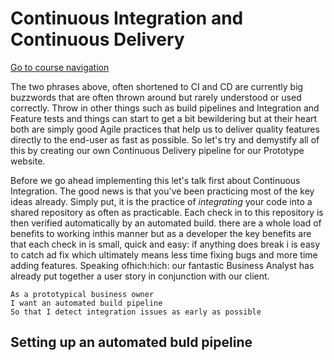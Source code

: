 Continuous Integration and Continuous Delivery
==============================================

[Go to course navigation](../navigation.md)

The two phrases above, often shortened to CI and CD are currently big buzzwords that are often thrown around but rarely understood or used correctly. Throw in other things such as build pipelines and Integration and Feature tests and things can start to get a bit bewildering but at their heart both are simply good Agile practices that help us to deliver quality features directly to the end-user as fast as possible. So let's try and demystify all of this by creating our own Continuous Delivery pipeline for our Prototype website.

Before we go ahead implementing this let's talk first about Continuous Integration. The good news is that you've been practicing most of the key ideas already. Simply put, it is the practice of *integrating* your code into a shared repository as often as practicable. Each check in to this repository is then verified automatically by an automated build. there are a whole load of benefits to working inthis manner but as a developer the key benefits are that each check in is small, quick and easy: if anything does break i is easy to catch ad fix which ultimately means less time fixing bugs and more time adding features. Speaking ofhich:hich: our fantastic Business Analyst has already put together a user story in conjunction with our client.

```
As a prototypical business owner
I want an automated build pipeline
So that I detect integration issues as early as possible
```

Setting up an automated buld pipeline
-------------------------------------



